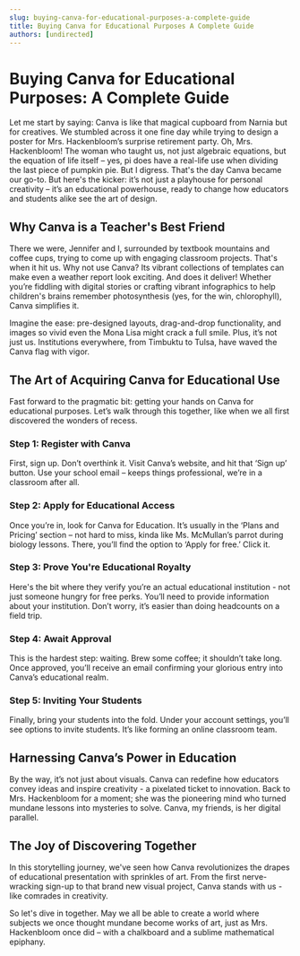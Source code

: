 ```yaml
---
slug: buying-canva-for-educational-purposes-a-complete-guide
title: Buying Canva for Educational Purposes A Complete Guide
authors: [undirected]
---
```


# Buying Canva for Educational Purposes: A Complete Guide

Let me start by saying: Canva is like that magical cupboard from Narnia but for creatives. We stumbled across it one fine day while trying to design a poster for Mrs. Hackenbloom’s surprise retirement party. Oh, Mrs. Hackenbloom! The woman who taught us, not just algebraic equations, but the equation of life itself – yes, pi does have a real-life use when dividing the last piece of pumpkin pie. But I digress. That's the day Canva became our go-to. But here's the kicker: it’s not just a playhouse for personal creativity – it’s an educational powerhouse, ready to change how educators and students alike see the art of design.

## Why Canva is a Teacher's Best Friend

There we were, Jennifer and I, surrounded by textbook mountains and coffee cups, trying to come up with engaging classroom projects. That's when it hit us. Why not use Canva? Its vibrant collections of templates can make even a weather report look exciting. And does it deliver! Whether you’re fiddling with digital stories or crafting vibrant infographics to help children's brains remember photosynthesis (yes, for the win, chlorophyll), Canva simplifies it. 

Imagine the ease: pre-designed layouts, drag-and-drop functionality, and images so vivid even the Mona Lisa might crack a full smile. Plus, it’s not just us. Institutions everywhere, from Timbuktu to Tulsa, have waved the Canva flag with vigor.

## The Art of Acquiring Canva for Educational Use

Fast forward to the pragmatic bit: getting your hands on Canva for educational purposes. Let’s walk through this together, like when we all first discovered the wonders of recess.

### Step 1: Register with Canva

First, sign up. Don’t overthink it. Visit Canva’s website, and hit that ‘Sign up’ button. Use your school email – keeps things professional, we’re in a classroom after all.

### Step 2: Apply for Educational Access

Once you’re in, look for Canva for Education. It’s usually in the ‘Plans and Pricing’ section – not hard to miss, kinda like Ms. McMullan’s parrot during biology lessons. There, you’ll find the option to ‘Apply for free.’ Click it.

### Step 3: Prove You're Educational Royalty

Here's the bit where they verify you’re an actual educational institution - not just someone hungry for free perks. You’ll need to provide information about your institution. Don’t worry, it’s easier than doing headcounts on a field trip.

### Step 4: Await Approval

This is the hardest step: waiting. Brew some coffee; it shouldn’t take long. Once approved, you’ll receive an email confirming your glorious entry into Canva’s educational realm.

### Step 5: Inviting Your Students

Finally, bring your students into the fold. Under your account settings, you’ll see options to invite students. It’s like forming an online classroom team.

## Harnessing Canva’s Power in Education

By the way, it’s not just about visuals. Canva can redefine how educators convey ideas and inspire creativity - a pixelated ticket to innovation. Back to Mrs. Hackenbloom for a moment; she was the pioneering mind who turned mundane lessons into mysteries to solve. Canva, my friends, is her digital parallel.

## The Joy of Discovering Together

In this storytelling journey, we've seen how Canva revolutionizes the drapes of educational presentation with sprinkles of art. From the first nerve-wracking sign-up to that brand new visual project, Canva stands with us - like comrades in creativity. 

So let's dive in together. May we all be able to create a world where subjects we once thought mundane become works of art, just as Mrs. Hackenbloom once did – with a chalkboard and a sublime mathematical epiphany.